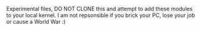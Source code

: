 Experimental files, DO NOT CLONE this and attempt to add these modules to your local kernel. I am not repsonsible if you brick your PC, lose your job or cause a World War :)
